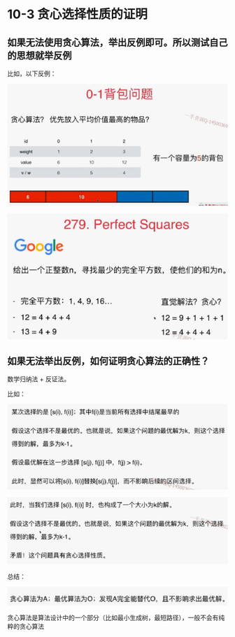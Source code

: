 # 10-3 贪心选择性质的证明

## 如果无法使用贪心算法，举出反例即可。所以测试自己的思想就举反例

比如，以下反例：

![1542722582756](assets/1542722582756.png)

![1542722637495](assets/1542722637495.png)

## 如果无法举出反例，如何证明贪心算法的正确性？

数学归纳法 + 反证法。

比如：

![1542722917767](assets/1542722917767.png)

![1542723044927](assets/1542723044927.png)

总结：

![1542723077654](assets/1542723077654.png)

贪心算法是算法设计中的一个部分（比如最小生成树，最短路径），一般不会有纯粹的贪心算法